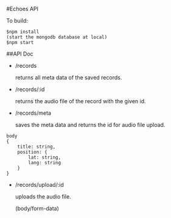 #Echoes API

To build:

```
$npm install
(start the mongodb database at local)
$npm start
```

##API Doc

- /records

	returns all meta data of the saved records.

- /records/:id

	returns the audio file of the record with the given id.

- /records/meta

	saves the meta data and returns the id for audio file upload.

```
body 
{
	title: string,
	position: {
		lat: string,
		lang: string
	}
}
```

- /records/upload/:id

	uploads the audio file.

	(body/form-data)